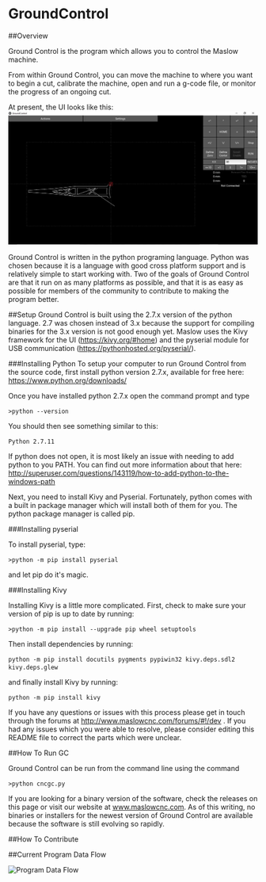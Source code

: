 GroundControl
======================




##Overview

Ground Control is the program which allows you to control the Maslow machine.

From within Ground Control, you can move the machine to where you want to begin a cut,
 calibrate the machine, open and run a g-code file, or monitor the progress of an ongoing
 cut.

 At present, the UI looks like this:
 ![UI](/Documentation/GroundControl.JPG)
 
Ground Control is written in the python programing language. Python was chosen because it
is a language with good cross platform support and is relatively simple to start working with.
Two of the goals of Ground Control are that it run on as many platforms as possible, and 
that it is as easy as possible for members of the community to contribute to making the 
program better.

##Setup
Ground Control is built using the 2.7.x version of the python language. 2.7 was chosen 
instead of 3.x because the support for compiling binaries for the 3.x version is not 
good enough yet. Maslow uses the Kivy framework for the UI (https://kivy.org/#home) and
the pyserial module for USB communication (https://pythonhosted.org/pyserial/).

###Installing Python
To setup your computer to run Ground Control from the source code, first install python
version 2.7.x, available for free here: https://www.python.org/downloads/

Once you have installed python 2.7.x open the command prompt and type 

```
>python --version
```

You should then see something similar to this:

```
Python 2.7.11
```

If python does not open, it is most likely an issue with needing to add python to you PATH.
You can find out more information about that here: http://superuser.com/questions/143119/how-to-add-python-to-the-windows-path

Next, you need to install Kivy and Pyserial. Fortunately, python comes with a built in
package manager which will install both of them for you. The python package manager is 
called pip.

###Installing pyserial

To install pyserial, type:
```
>python -m pip install pyserial
```

and let pip do it's magic.

###Installing Kivy

Installing Kivy is a little more complicated. First, check to make sure your version of
pip is up to date by running:

```
>python -m pip install --upgrade pip wheel setuptools
```

Then install dependencies by running:
```
python -m pip install docutils pygments pypiwin32 kivy.deps.sdl2 kivy.deps.glew
```

and finally install Kivy by running:

```
python -m pip install kivy
```

If you have any questions or issues with this process please get in touch through
the forums at http://www.maslowcnc.com/forums/#!/dev . If you had any issues which you
were able to resolve, please consider editing this README file to correct the parts which
were unclear.

##How To Run GC

Ground Control can be run from the command line using the command 

```
>python cncgc.py
```

If you are looking for a binary version of the software, check the releases on this page
or visit our website at www.maslowcnc.com. As of this writing, no binaries or installers
for the newest version of Ground Control are available because the software is still 
evolving so rapidly.


##How To Contribute


##Current Program Data Flow

![Program Data Flow](/Documentation/GroundControlDataFlow.png)